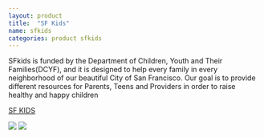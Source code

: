 ```yaml
---
layout: product
title:  "SF Kids"
name: sfkids
categories: product sfkids
---
```

SFkids is funded by the Department of Children, Youth and Their Families(DCYF), and it is designed to help every family in every neighborhood of our beautiful City of San Francisco. Our goal is to provide different resources for Parents, Teens and Providers in order to raise healthy and happy children

<a target='_blank' href="http://www.sfkids.org/">SF KIDS</a>

<div class='image-container'>
	<img class='product-type imgs first-img' src='{{ '/assets/sfkids1.png' | absolute_url }}' />
	<img class='product-type imgs second-img' src='{{ '/assets/sfkids2.png' | absolute_url }}' />
</div>

<!-- We provide opportunity for Banks, Businesses, and Government to better evaluate risk and save money.  Single or double source data sets prevent the ability for leadership to make truly informed decisions. We give you the ability to integrate any type of data set including predictive disaster models, IoT monitors, historic, shape, real-time, crowd-sourced and assets for complete contextual and situational awareness.  This enables better decisions based on all the relevant data while optimizing planning and risk management. -->
